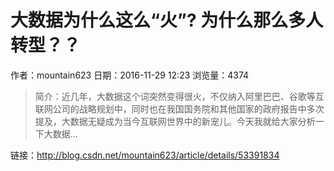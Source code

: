 # 大数据为什么这么“火”? 为什么那么多人转型？？
作者：mountain623
日期：2016-11-29 12:23
浏览量：4374
> 简介：近几年，大数据这个词突然变得很火，不仅纳入阿里巴巴、谷歌等互联网公司的战略规划中，同时也在我国国务院和其他国家的政府报告中多次提及，大数据无疑成为当今互联网世界中的新宠儿。今天我就给大家分析一下大数据...

 链接：http://blog.csdn.net/mountain623/article/details/53391834
